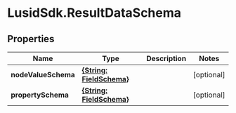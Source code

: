 # LusidSdk.ResultDataSchema

## Properties
Name | Type | Description | Notes
------------ | ------------- | ------------- | -------------
**nodeValueSchema** | [**{String: FieldSchema}**](FieldSchema.md) |  | [optional] 
**propertySchema** | [**{String: FieldSchema}**](FieldSchema.md) |  | [optional] 


